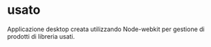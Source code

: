 # usato
Applicazione desktop creata utilizzando Node-webkit per gestione di prodotti di libreria usati.
